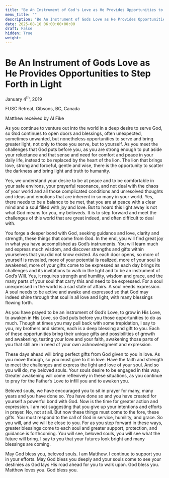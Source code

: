 ```yaml
---
title: "Be An Instrument of God's Love as He Provides Opportunities to Step Forth in Light"
menu_title: ""
description: "Be An Instrument of Gods Love as He Provides Opportunities to Step Forth in Light"
date: 2025-08-10 06:00:00+00:00
draft: False
hidden: True
weight:
---
```

# Be An Instrument of Gods Love as He Provides Opportunities to Step Forth in Light

January 4<sup>th</sup>, 2019

FUSC Retreat, Gibsons, BC, Canada

Matthew received by Al Fike

As you continue to venture out into the world in a deep desire to serve God, so God continues to open doors and blessings, often unexpected, sometimes unwanted, but nonetheless opportunities to serve and bring greater light, not only to those you serve, but to yourself. As you meet the challenges that God puts before you, as you are strong enough to put aside your reluctance and that sense and need for comfort and peace in your daily life, instead to be replaced by the heart of the lion. The lion that brings love, strong and forceful, gentle and wise, there is the opportunity to scatter the darkness and bring light and truth to humanity. 

Yes, we understand your desire to be at peace and to be comfortable in your safe environs, your prayerful resonance, and not deal with the chaos of your world and all those complicated conditions and unresolved thoughts and ideas and emotions that are inherent in so many in your world. Yes, there needs to be a balance to be met, that you are at peace with a clear mind and a soul filled with joy and love. But to hoard this light away is not what God means for you, my beloveds. It is to step forward and meet the challenges of this world that are great indeed, and often difficult to deal with.

You forge a deeper bond with God, seeking guidance and love, clarity and strength, these things that come from God. In the end, you will find great joy in what you have accomplished as God’s instruments. You will learn much and express much wisdom, and discover strengths and gifts within yourselves that you did not know existed. As each door opens, so more of yourself is revealed, more of your potential is realized, more of your soul is awakened, more of your gifts come to be expressed as each day brings its challenges and its invitations to walk in the light and to be an instrument of God’s Will. Yes, it requires strength and humility, wisdom and grace, and the many parts of your soul that carry this and need to be expressed. For a soul unexpressed in the world is a sad state of affairs. A soul needs expression. A soul needs to be active and awake and expressed so that God may indeed shine through that soul in all love and light, with many blessings flowing forth.

As you have prayed to be an instrument of God’s Love, to grow in His Love, to awaken in His Love, so God puts before you those opportunities to do as much. Though at times you may pull back with some trepidation, I say to you, my brothers and sisters, each is a deep blessing and gift to you. Each of these opportunities bring their unique gifts and possibilities of growth and awakening, testing your love and your faith, awakening those parts of you that still are in need of your own acknowledgment and expression.

These days ahead will bring perfect gifts from God given to you in love. As you move through, so you must give to it in love. Have the faith and strength to meet the challenges and express the light and love of your soul. And so you will do, my beloved souls. Your souls desire to be engaged in this way. Greater awakening will come reflexively in these situations, as you continue to pray for the Father’s Love to infill you and to awaken you. 

Beloved souls, we have encouraged you to sit in prayer for many, many years and you have done so. You have done so and you have created for yourself a powerful bond with God. Now is the time for greater action and expression. I am not suggesting that you give up your intentions and efforts in prayer. No, not at all. But now these things must come to the fore, these gifts. You must respond to the call of God in service, humility, and grace. So you will, and we will be close to you. For as you step forward in these ways, greater blessings come to each soul and greater support, protection, and guidance is forthcoming. You will see, beloved souls, you will see what the future will bring. I say to you that your futures look bright and many blessings are coming.

May God bless you, beloved souls. I am Matthew. I continue to support you in your efforts. May God bless you deeply and your souls come to see your destinies as God lays His road ahead for you to walk upon. God bless you. Matthew loves you. God bless you. 
